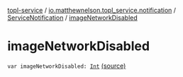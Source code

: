 [topl-service](../../index.md) / [io.matthewnelson.topl_service.notification](../index.md) / [ServiceNotification](index.md) / [imageNetworkDisabled](./image-network-disabled.md)

# imageNetworkDisabled

`var imageNetworkDisabled: `[`Int`](https://kotlinlang.org/api/latest/jvm/stdlib/kotlin/-int/index.html) [(source)](https://github.com/05nelsonm/TorOnionProxyLibrary-Android/blob/master/topl-service/src/main/java/io/matthewnelson/topl_service/notification/ServiceNotification.kt#L103)